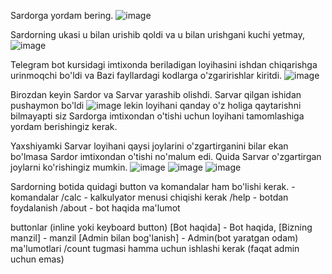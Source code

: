 Sardorga yordam bering.
![image](https://github.com/muslimbek77/exam-calculator/assets/48023644/442aa063-0115-4257-908c-19ec63292ff4)

Sardorning ukasi u bilan urishib qoldi va u bilan urishgani kuchi yetmay, 
![image](https://github.com/muslimbek77/exam-calculator/assets/48023644/851009d4-1bf1-4e19-b594-5c12f47608d1)

Telegram bot kursidagi imtixonda beriladigan loyihasini ishdan chiqarishga urinmoqchi bo'ldi va
Bazi fayllardagi kodlarga o'zgaririshlar kiritdi.
![image](https://github.com/muslimbek77/exam-calculator/assets/48023644/dd3d38c5-0421-4e32-9769-fc186212f2a6)

Birozdan keyin Sardor va Sarvar yarashib olishdi. Sarvar qilgan ishidan pushaymon bo'ldi 
![image](https://github.com/muslimbek77/exam-calculator/assets/48023644/f4b0c386-7a2c-4990-b0eb-eb7f3256ef44)
lekin loyihani qanday o'z holiga qaytarishni bilmayapti siz Sardorga imtixondan o'tishi uchun loyihani tamomlashiga yordam berishingiz kerak.

Yaxshiyamki Sarvar loyihani qaysi joylarini o'zgartirganini bilar ekan bo'lmasa Sardor imtixondan o'tishi no'malum edi.
Quida Sarvar o'zgartirgan joylarni ko'rishingiz mumkin.
![image](https://github.com/muslimbek77/exam-calculator/assets/48023644/6c7f1473-a393-411a-b9c9-3e89219c1f82)
![image](https://github.com/muslimbek77/exam-calculator/assets/48023644/5a9d0818-86f9-42db-90fe-26980f6e26d8)
![image](https://github.com/muslimbek77/exam-calculator/assets/48023644/f1923066-8345-4636-a7a1-f64a62cd1053) 

Sardorning botida quidagi button va komandalar ham bo'lishi kerak.
-komandalar
/calc - kalkulyator menusi chiqishi kerak
/help - botdan foydalanish
/about - bot haqida ma'lumot

buttonlar (inline yoki keyboard button)
[Bot haqida] - Bot haqida,
[Bizning manzil] - manzil
[Admin bilan bog'lanish] - Admin(bot yaratgan odam) ma'lumotlari
/count tugmasi hamma uchun ishlashi kerak (faqat admin uchun emas)


